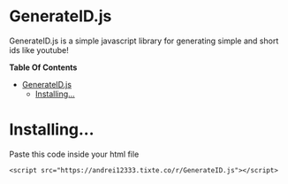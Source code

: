 # GenerateID.js
GenerateID.js is a simple javascript library for generating simple and short ids like youtube!

**Table Of Contents**
* [GenerateID.js](https://github.com/ANDREI12333/GenerateID.js#generateidjs)
  * [Installing...](https://github.com/ANDREI12333/GenerateID.js#installing)

# Installing...
Paste this code inside your html file
```
<script src="https://andrei12333.tixte.co/r/GenerateID.js"></script>
```
